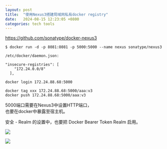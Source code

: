```yaml
---
layout: post
title:  "使用Nexus3搭建局域网私有docker registry"
date:   2024-08-15 12:23:05 +0800
categories: tech tools
---  
```


https://github.com/sonatype/docker-nexus3  

```
$ docker run -d -p 8081:8081 -p 5000:5000 --name nexus sonatype/nexus3
```

```
/etc/docker/daemon.json:  

"insecure-registries": [
    "172.24.0.0/8"
  ],
```

```
docker login 172.24.88.68:5000  

docker tag xxx 172.24.88.68:5000/aaa:v3  
docker push 172.24.88.68:5000/aaa:v3  
```

5000端口需要在Nexus3中设置HTTP端口，  
也要在docker中暴露至宿主机。  

安全 - Realm 的设置中，也要把 Docker Bearer Token Realm  启用。

![](/blog/2024/%E4%BC%81%E4%B8%9A%E5%BE%AE%E4%BF%A1%E6%88%AA%E5%9B%BE_17237078643708.png!1)  

![](blog/2024/%E4%BC%81%E4%B8%9A%E5%BE%AE%E4%BF%A1%E6%88%AA%E5%9B%BE_17237079229128.png!1)